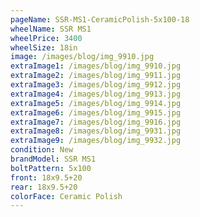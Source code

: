 ```yaml
---
pageName: SSR-MS1-CeramicPolish-5x100-18
wheelName: SSR MS1
wheelPrice: 3400
wheelSize: 18in
image: /images/blog/img_9910.jpg
extraImage1: /images/blog/img_9910.jpg
extraImage2: /images/blog/img_9911.jpg
extraImage3: /images/blog/img_9912.jpg
extraImage4: /images/blog/img_9913.jpg
extraImage5: /images/blog/img_9914.jpg
extraImage6: /images/blog/img_9915.jpg
extraImage7: /images/blog/img_9916.jpg
extraImage8: /images/blog/img_9931.jpg
extraImage9: /images/blog/img_9932.jpg
condition: New
brandModel: SSR MS1
boltPattern: 5x100
front: 18x9.5+20
rear: 18x9.5+20
colorFace: Ceramic Polish
---
```

